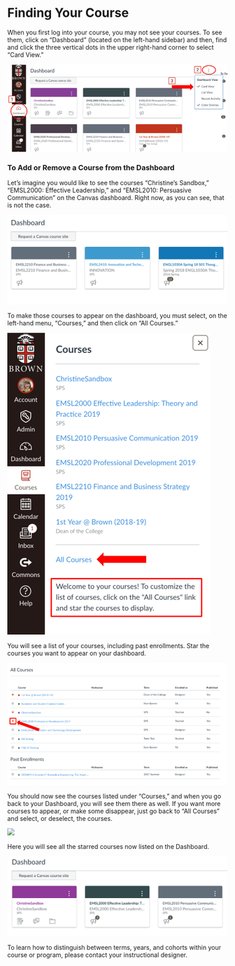 # Finding Your Course

When you first log into your course, you may not see your courses. To see them, click on “Dashboard” \(located on the left-hand sidebar\) and then, find and click the three vertical dots in the upper right-hand corner to select “Card View.”

![](../.gitbook/assets/finding-your-courses_card-view.png)

### To Add or Remove a Course from the Dashboard

Let’s imagine you would like to see the courses “Christine’s Sandbox,” “EMSL2000: Effective Leadership,” and “EMSL2010: Persuasive Communication” on the Canvas dashboard. Right now, as you can see, that is not the case.

![](../.gitbook/assets/screen-shot-2018-04-25-at-10.50.37-am.png)

To make those courses to appear on the dashboard, you must select, on the left-hand menu, “Courses,” and then click on “All Courses.”

![](../.gitbook/assets/finding-your-courses_all-courses.png)

You will see a list of your courses, including past enrollments. Star the courses you want to appear on your dashboard.

![](../.gitbook/assets/finding-your-courses_star-dashboard.png)

You should now see the courses listed under “Courses,” and when you go back to your Dashboard, you will see them there as well. If you want more courses to appear, or make some disappear, just go back to “All Courses” and select, or deselect, the courses.

![](https://lh6.googleusercontent.com/POC7cyD8JwVDprs5kxXMcL2Nxh1bC8kIvZepjFMWidn-L5EK4EnjqhNqzus3zQwIfc-AxdYxzLa1VSKR5-Lf0v5Y4neGs8AYjggIWJYJWeOpLMjxWj15csdGOVxnMVRNQ43BrQOk)

Here you will see all the starred courses now listed on the Dashboard.

![](../.gitbook/assets/screen-shot-2018-04-25-at-10.41.38-am.png)

To learn how to distinguish between terms, years, and cohorts within your course or program, please contact your instructional designer.

